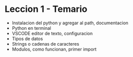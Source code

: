 # Leccion 1 - Temario


* Instalacion del python y agregar al path, documentacion
* Python en terminal
* VSCODE editor de texto, configuracion
* Tipos de datos
* Strings o cadenas de caracteres
* Modulos, como funcionan, primer import
